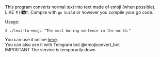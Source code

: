 This program converts normal text into text made of emoji (when possible), Lℹ️KE ✝️H🅰️✝️.
Compile with `go build` or however you compile your go code.

Usage:
```
$ ./text-to-emoji "The most boring sentence in the world."
```

You can use it online [here](http://supersraka.ddns.net/emoji/tool.php).  
You can also use it with Telegram bot @emojiconvert\_bot  
IMPORTANT
The service is temporarily down
